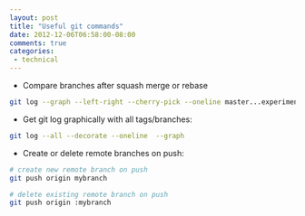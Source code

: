 ```yaml
---
layout: post
title: "Useful git commands"
date: 2012-12-06T06:58:00-08:00
comments: true
categories:
 - technical
---
```


* Compare branches after squash merge or rebase
``` bash compare.sh
git log --graph --left-right --cherry-pick --oneline master...experiment
```
* Get git log graphically with all tags/branches:
``` bash log.sh
git log --all --decorate --oneline  --graph
```
* Create or delete remote branches on push:
``` bash remote_branch.sh
# create new remote branch on push
git push origin mybranch

# delete existing remote branch on push
git push origin :mybranch
```
